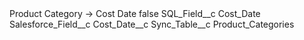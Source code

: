 <?xml version="1.0" encoding="UTF-8"?>
<CustomMetadata xmlns="http://soap.sforce.com/2006/04/metadata" xmlns:xsi="http://www.w3.org/2001/XMLSchema-instance" xmlns:xsd="http://www.w3.org/2001/XMLSchema">
    <label>Product Category -&gt; Cost Date</label>
    <protected>false</protected>
    <values>
        <field>SQL_Field__c</field>
        <value xsi:type="xsd:string">Cost_Date</value>
    </values>
    <values>
        <field>Salesforce_Field__c</field>
        <value xsi:type="xsd:string">Cost_Date__c</value>
    </values>
    <values>
        <field>Sync_Table__c</field>
        <value xsi:type="xsd:string">Product_Categories</value>
    </values>
</CustomMetadata>
